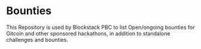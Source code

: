 # Bounties
This Repository is used by Blockstack PBC to list Open/ongoing bounties for Gitcoin and other sponsored hackathons, in addition to standalone challenges and bounties.
